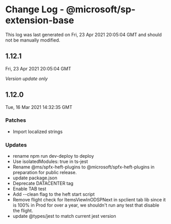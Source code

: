 # Change Log - @microsoft/sp-extension-base

This log was last generated on Fri, 23 Apr 2021 20:05:04 GMT and should not be manually modified.

## 1.12.1
Fri, 23 Apr 2021 20:05:04 GMT

_Version update only_

## 1.12.0
Tue, 16 Mar 2021 14:32:35 GMT

### Patches

- Import localized strings

### Updates

- rename npm run dev-deploy to deploy
- Use isolatedModules: true in ts-jest
- Rename @ms/spfx-heft-plugins to @microsoft/spfx-heft-plugins in preparation for public release.
- update package.json
- Deprecate DATACENTER tag
- Enable TAB test
- Add --clean flag to the heft start script
- Remove flight check for ItemsViewInODSPNext in spclient tab lib since it is 100% in Prod for over a year, we shouldn't run any test that disable the flight.
- update @types/jest to match current jest version

